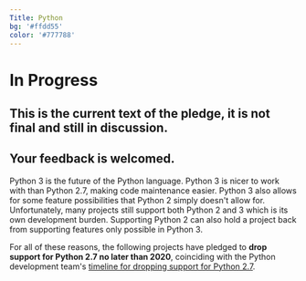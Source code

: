 ```yaml
--- 
Title: Python
bg: '#ffdd55'
color: '#777788'
---
```


# In Progress

## This is the current text of the pledge, it is not final and still in discussion.

## Your feedback is welcomed.


Python 3 is the future of the Python language.
Python 3 is nicer to work with than Python 2.7, making code maintenance easier.
Python 3 also allows for some feature possibilities that Python 2 simply doesn't allow for.
Unfortunately, many projects still support both Python 2 and 3 which is its own development burden.
Supporting Python 2 can also hold a project back from supporting features only possible in Python 3.

For all of these reasons, the following projects have pledged to **drop support for Python 2.7 no later than 2020**,
coinciding with the Python development team's [timeline for dropping support for Python 2.7](https://www.python.org/dev/peps/pep-0373/#update).


